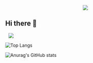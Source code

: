 <p align='center'>
    <img src="https://capsule-render.vercel.app/api?type=waving&color=auto&height=300&section=header&text=Lucky%20Vicky&fontSize=90&animation=fadeIn&fontAlignY=28&desc=Welcome%20to%20jinjoo's%20Github!&descAlignY=51&descAlign=62"/>
</p>


## Hi there 👋

<a href="https://www.instagram.com/zzz__3z/">
    <img 
        src="http://img.shields.io/badge/-Instagram-pink?style=flat&logo=Instagram&link=https://instagram.com/alpox.dev/"
        style="height : auto; margin-left : 10px; margin-right : 10px;"/>
</a>

<!--
**jeongjinjoo/jeongjinjoo** is a ✨ _special_ ✨ repository because its `README.md` (this file) appears on your GitHub profile.

Here are some ideas to get you started:

- 🔭 I’m currently working on ...
- 🌱 I’m currently learning ...
- 👯 I’m looking to collaborate on ...
- 🤔 I’m looking for help with ...
- 💬 Ask me about ...
- 📫 How to reach me: ...
- 😄 Pronouns: ...
- ⚡ Fun fact: ...
-->

![Top Langs](https://github-readme-stats.vercel.app/api/top-langs/?username=jeongjinjoo&layout=compact)

![Anurag's GitHub stats](https://github-readme-stats.vercel.app/api?username=jeongjinjoo&show_icons=true&theme=radical)

